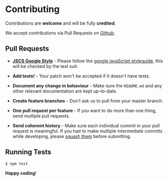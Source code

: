# Contributing

Contributions are **welcome** and will be fully **credited**.

We accept contributions via Pull Requests on [Github](https://github.com/voidberg/html5sortable).


## Pull Requests

- **[JSCS Google Style](https://google-styleguide.googlecode.com/svn/trunk/javascriptguide.xml)** - Please follow the [google javaScript styleguide](https://google-styleguide.googlecode.com/svn/trunk/javascriptguide.xml), this will be checked by the test suit.

- **Add tests!** - Your patch won't be accepted if it doesn't have tests.

- **Document any change in behaviour** - Make sure the `README.md` and any other relevant documentation are kept up-to-date.

- **Create feature branches** - Don't ask us to pull from your master branch.

- **One pull request per feature** - If you want to do more than one thing, send multiple pull requests.

- **Send coherent history** - Make sure each individual commit in your pull request is meaningful. If you had to make multiple intermediate commits while developing, please [squash them](http://www.git-scm.com/book/en/v2/Git-Tools-Rewriting-History#Changing-Multiple-Commit-Messages) before submitting.


## Running Tests

``` bash
$ npm test
```


**Happy coding**!
